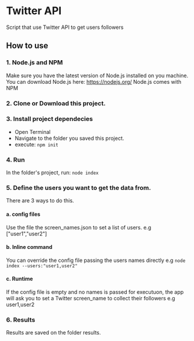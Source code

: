 # Twitter API

Script that use Twitter API to get users followers

## How to use

### 1. Node.js and NPM
Make sure you have the latest version of Node.js installed on you machine.
You can download Node.js here: https://nodejs.org/
Node.js comes with NPM


### 2. Clone or Download this project.


### 3. Install project dependecies
- Open Terminal
- Navigate to the folder you saved this project.
- execute: `npm init`

### 4. Run
In the folder's project, run: `node index`

### 5. Define the users you want to get the data from.
There are 3 ways to do this.

#### a. config files
Use the file the screen_names.json to set a list of users.
e.g ["user1","user2"]

#### b. Inline command
You can override the config file passing the users names directly
e.g `node index --users:"user1,user2"`

#### c. Runtime
If the config file is empty and no names is passed for executuon, the app will ask you to set a Twitter screen_name to collect their followers
e.g user1,user2

### 6. Results
Results are saved on the folder results.


